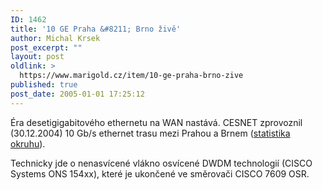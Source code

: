 ```yaml
---
ID: 1462
title: '10 GE Praha &#8211; Brno živě'
author: Michal Krsek
post_excerpt: ""
layout: post
oldlink: >
  https://www.marigold.cz/item/10-ge-praha-brno-zive
published: true
post_date: 2005-01-01 17:25:12
---
```

<p>Éra desetigigabitového ethernetu na WAN nastává. CESNET zprovoznil (30.12.2004) 10 Gb/s ethernet trasu mezi Prahou a Brnem (<a href="http://www.cesnet.cz/provoz/zatizeni/ten155_mapa_static_output/Line_usage_Praha-_Brno.10min.current.html">statistika okruhu</a>).  </p>


<p>Technicky jde o nenasvícené vlákno osvícené DWDM technologií (CISCO Systems ONS 154xx), které je ukončené ve směrovači CISCO 7609 OSR. </p>
